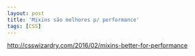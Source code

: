 ```yaml
---
layout: post
title: 'Mixins são melhores p/ performance'
tags: [CSS]
---
```


<http://csswizardry.com/2016/02/mixins-better-for-performance>
